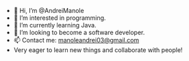 - 👋 Hi, I’m @AndreiManole
- 👀 I’m interested in programming.
- 🌱 I’m currently learning Java.
- 💞️ I’m looking to become a software developer.
- 📫 Contact me: manoleandrei03@gmail.com
- Very eager to learn new things and collaborate with people!

<!---
AndreiManole/AndreiManole is a ✨ special ✨ repository because its `README.md` (this file) appears on your GitHub profile.
You can click the Preview link to take a look at your changes.
--->
